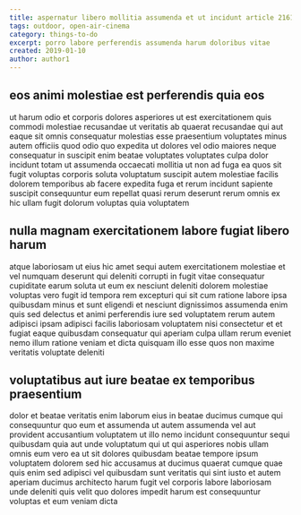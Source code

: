 ```yaml
---
title: aspernatur libero mollitia assumenda et ut incidunt article 2161
tags: outdoor, open-air-cinema
category: things-to-do
excerpt: porro labore perferendis assumenda harum doloribus vitae
created: 2019-01-10
author: author1
---
```


## eos animi molestiae est perferendis quia eos

ut harum odio et corporis dolores asperiores ut est exercitationem quis commodi molestiae recusandae ut veritatis ab quaerat recusandae qui aut eaque sit omnis consequatur molestias esse praesentium voluptates minus autem officiis quod odio quo expedita ut dolores vel odio maiores neque consequatur in suscipit enim beatae voluptates voluptates culpa dolor incidunt totam ut assumenda occaecati mollitia ut non ad fuga ea quos sit fugit voluptas corporis soluta voluptatum suscipit autem molestiae facilis dolorem temporibus ab facere expedita fuga et rerum incidunt sapiente suscipit consequuntur eum repellat quasi rerum deserunt rerum omnis ex hic ullam fugit dolorum voluptas quia voluptatem

## nulla magnam exercitationem labore fugiat libero harum

atque laboriosam ut eius hic amet sequi autem exercitationem molestiae et vel numquam deserunt qui deleniti corrupti in fugit vitae consequatur cupiditate earum soluta ut eum ex nesciunt deleniti dolorem molestiae voluptas vero fugit id tempora rem excepturi qui sit cum ratione labore ipsa quibusdam minus et sunt eligendi et nesciunt dignissimos assumenda enim quis sed delectus et animi perferendis iure sed voluptatem rerum autem adipisci ipsam adipisci facilis laboriosam voluptatem nisi consectetur et et fugiat eaque quibusdam consequatur qui aperiam culpa ullam rerum eveniet nemo illum ratione veniam et dicta quisquam illo esse quos non maxime veritatis voluptate deleniti

## voluptatibus aut iure beatae ex temporibus praesentium

dolor et beatae veritatis enim laborum eius in beatae ducimus cumque qui consequuntur quo eum et assumenda ut autem assumenda vel aut provident accusantium voluptatem ut illo nemo incidunt consequuntur sequi quibusdam quia aut unde voluptatum qui ut qui asperiores nobis ullam omnis eum vero ea ut sit dolores quibusdam beatae tempore ipsum voluptatem dolorem sed hic accusamus at ducimus quaerat cumque quae quis enim sed adipisci vel quibusdam sunt veritatis qui sint iusto et autem aperiam ducimus architecto harum fugit vel corporis labore laboriosam unde deleniti quis velit quo dolores impedit harum est consequuntur voluptas et eum veniam dicta
